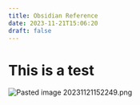 ```yaml
---
title: Obsidian Reference
date: 2023-11-21T15:06:20
draft: false
---
```


# This is a test

![Pasted image 20231121152249.png](Pasted%20image%2020231121152249.png)

